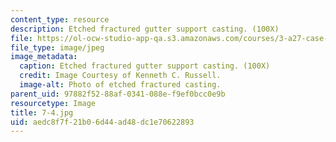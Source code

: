 ```yaml
---
content_type: resource
description: Etched fractured gutter support casting. (100X)
file: https://ol-ocw-studio-app-qa.s3.amazonaws.com/courses/3-a27-case-studies-in-forensic-metallurgy-fall-2007/aedc8f7f21b06d44ad48dc1e70622893_7-4.jpg
file_type: image/jpeg
image_metadata:
  caption: Etched fractured gutter support casting. (100X)
  credit: Image Courtesy of Kenneth C. Russell.
  image-alt: Photo of etched fractured casting.
parent_uid: 97882f52-88af-0341-088e-f9ef0bcc0e9b
resourcetype: Image
title: 7-4.jpg
uid: aedc8f7f-21b0-6d44-ad48-dc1e70622893
---
```

